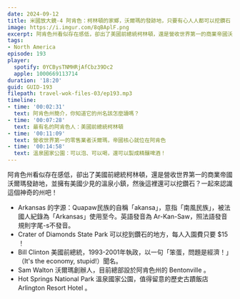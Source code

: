 ```yaml
---
date: 2024-09-12
title: 米國放大鏡-4 阿肯色：柯林頓的家鄉，沃爾瑪的發跡地，只要有心人人都可以挖鑽石！ (ep.193)
image: https://i.imgur.com/8qBAplF.png
excerpt: 阿肯色州看似存在感低，卻出了美國前總統柯林頓，還是營收世界第一的商業帝國沃爾瑪發跡地，並擁有美國少見的溫泉小鎮，然後這裡還可以挖鑽石？一起來認識這個神奇的州吧！
tags:
- North America
episode: 193
player:
  spotify: 0YCBysTNMHRjAfCbz39Dc2
  apple: 1000669113714
duration: '18:20'
guid: GUID-193
filepath: travel-wok-files-03/ep193.mp3
timeline:
- time: '00:02:31'
  text: 阿肯色州簡介，你知道它的州名該怎麼讀嗎？
- time: '00:07:28'
  text: 最有名的阿肯色人：美國前總統柯林頓
- time: '00:11:09'
  text: 營收世界第一的零售業者沃爾瑪，帝國核心就位在阿肯色
- time: '00:14:58'
  text: 溫泉國家公園：可以泡、可以喝，還可以製成精釀啤酒！
---
```

阿肯色州看似存在感低，卻出了美國前總統柯林頓，還是營收世界第一的商業帝國沃爾瑪發跡地，並擁有美國少見的溫泉小鎮，然後這裡還可以挖鑽石？一起來認識這個神奇的州吧！

* Arkansas 的字源：Quapaw民族的自稱「akansa」，意指「南風民族」，被法國人紀錄為「Arkansas」使用至今。英語發音為 Ar-Kan-Saw，照法語發音規則字尾-s不發音。
* Crater of Diamonds State Park 可以挖到鑽石的地方，每人入園費只要 $15 ！
* Bill Clinton 美國前總統，1993-2001年執政，以一句「笨蛋，問題是經濟！」（It's the economy, stupid!）聞名。
* Sam Walton 沃爾瑪創辦人，目前總部設於阿肯色州的 Bentonville 。
* Hot Springs National Park 溫泉國家公園，值得留意的歷史古蹟飯店 Arlington Resort Hotel 。
